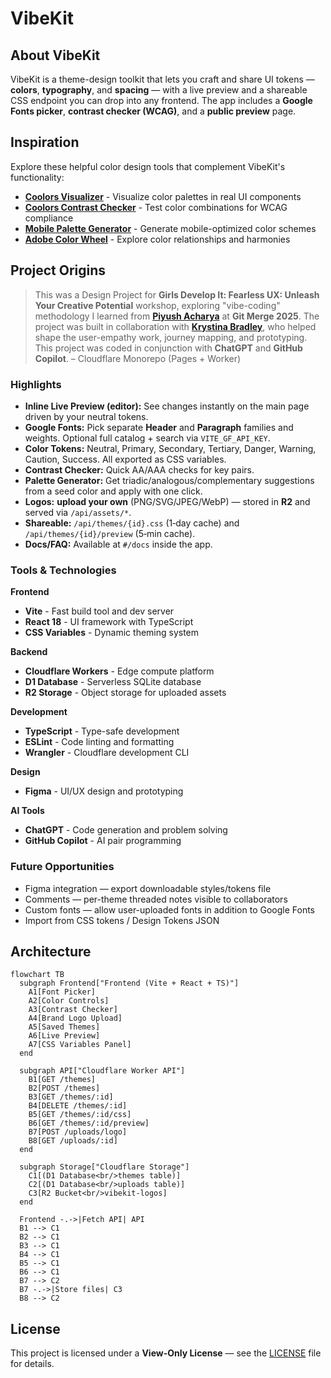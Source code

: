 # VibeKit

## About VibeKit

VibeKit is a theme-design toolkit that lets you craft and share UI tokens — **colors**, **typography**, and **spacing** — with a live preview and a shareable CSS endpoint you can drop into any frontend. The app includes a **Google Fonts picker**, **contrast checker (WCAG)**, and a **public preview** page.

## Inspiration

Explore these helpful color design tools that complement VibeKit's functionality:

- **[Coolors Visualizer](https://coolors.co/visualizer/880d1e-dd2d4a-f26a8d-f49cbb-cbeef3)** - Visualize color palettes in real UI components
- **[Coolors Contrast Checker](https://coolors.co/contrast-checker/112a46-acc8e5)** - Test color combinations for WCAG compliance
- **[Mobile Palette Generator](https://mobilepalette.colorion.co/)** - Generate mobile-optimized color schemes
- **[Adobe Color Wheel](https://color.adobe.com/create/color-wheel)** - Explore color relationships and harmonies

## Project Origins

> This was a Design Project for **Girls Develop It: Fearless UX: Unleash Your Creative Potential** workshop, exploring "vibe-coding" methodology I learned from [**Piyush Acharya**](https://github.com/VerisimilitudeX) at **Git Merge 2025**. The project was built in collaboration with [**Krystina Bradley**](https://github.com/kscott2016), who helped shape the user-empathy work, journey mapping, and prototyping. This project was coded in conjunction with **ChatGPT** and **GitHub Copilot**. – Cloudflare Monorepo (Pages + Worker)

### Highlights

- **Inline Live Preview (editor):** See changes instantly on the main page driven by your neutral tokens.
- **Google Fonts:** Pick separate **Header** and **Paragraph** families and weights. Optional full catalog + search via `VITE_GF_API_KEY`.
- **Color Tokens:** Neutral, Primary, Secondary, Tertiary, Danger, Warning, Caution, Success. All exported as CSS variables.
- **Contrast Checker:** Quick AA/AAA checks for key pairs.
- **Palette Generator:** Get triadic/analogous/complementary suggestions from a seed color and apply with one click.
- **Logos:** **upload your own** (PNG/SVG/JPEG/WebP) — stored in **R2** and served via `/api/assets/*`.
- **Shareable:** `/api/themes/{id}.css` (1‑day cache) and `/api/themes/{id}/preview` (5‑min cache).
- **Docs/FAQ:** Available at `#/docs` inside the app.

### Tools & Technologies

**Frontend**

- **Vite** - Fast build tool and dev server
- **React 18** - UI framework with TypeScript
- **CSS Variables** - Dynamic theming system

**Backend**

- **Cloudflare Workers** - Edge compute platform
- **D1 Database** - Serverless SQLite database
- **R2 Storage** - Object storage for uploaded assets

**Development**

- **TypeScript** - Type-safe development
- **ESLint** - Code linting and formatting
- **Wrangler** - Cloudflare development CLI

**Design**

- **Figma** - UI/UX design and prototyping

**AI Tools**

- **ChatGPT** - Code generation and problem solving
- **GitHub Copilot** - AI pair programming

### Future Opportunities

- Figma integration — export downloadable styles/tokens file
- Comments — per-theme threaded notes visible to collaborators
- Custom fonts — allow user-uploaded fonts in addition to Google Fonts
- Import from CSS tokens / Design Tokens JSON

## Architecture

```mermaid
flowchart TB
  subgraph Frontend["Frontend (Vite + React + TS)"]
    A1[Font Picker]
    A2[Color Controls]
    A3[Contrast Checker]
    A4[Brand Logo Upload]
    A5[Saved Themes]
    A6[Live Preview]
    A7[CSS Variables Panel]
  end

  subgraph API["Cloudflare Worker API"]
    B1[GET /themes]
    B2[POST /themes]
    B3[GET /themes/:id]
    B4[DELETE /themes/:id]
    B5[GET /themes/:id/css]
    B6[GET /themes/:id/preview]
    B7[POST /uploads/logo]
    B8[GET /uploads/:id]
  end

  subgraph Storage["Cloudflare Storage"]
    C1[(D1 Database<br/>themes table)]
    C2[(D1 Database<br/>uploads table)]
    C3[R2 Bucket<br/>vibekit-logos]
  end

  Frontend -.->|Fetch API| API
  B1 --> C1
  B2 --> C1
  B3 --> C1
  B4 --> C1
  B5 --> C1
  B6 --> C1
  B7 --> C2
  B7 -.->|Store files| C3
  B8 --> C2
```

## License

This project is licensed under a **View-Only License** — see the [LICENSE](./LICENSE) file for details.
